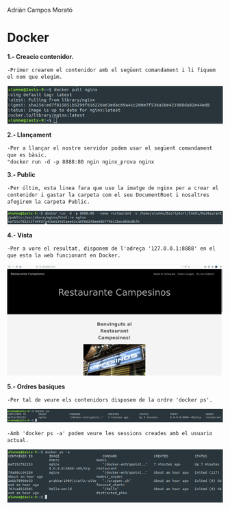 Adrián Campos Morató
# Docker


**1.- Creacio contenidor.**
    
    -Primer crearem el contenidor amb el següent comandament i li fiquem el nom que elegim.
![Update](Apache/images/D1.png)

**2.- Llançament**

    -Per a llançar el nostre servidor podem usar el següent comandament que es bàsic.
    "docker run -d -p 8888:80 ngin nginx_prova nginx

**3.- Public**

    -Per últim, esta linea fara que use la imatge de nginx per a crear el contenidor i gastar la carpeta com el seu DocumentRoot i nosaltres afegirem la carpeta Public.
![Update](Apache/images/D2.png)

**4.- Vista**

    -Per a vore el resultat, disponem de l'adreça '127.0.0.1:8888' en el que esta la web funcionant en Docker.
![Update](Apache/images/D3.png)

**5.- Ordres basiques**

    -Per tal de veure els contenidors disposem de la ordre 'docker ps'.
![Update](Apache/images/D4.png)

    -Amb 'docker ps -a' podem veure les sessions creades amb el usuario actual.
![Update](Apache/images/D5.png)
